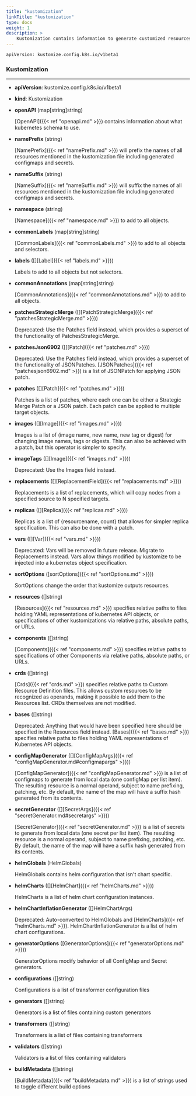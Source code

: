 ```yaml
---
title: "kustomization"
linkTitle: "kustomization"
type: docs
weight: 1
description: >
    Kustomization contains information to generate customized resources.
---
```


`apiVersion: kustomize.config.k8s.io/v1beta1`

### Kustomization

---

* **apiVersion**: kustomize.config.k8s.io/v1beta1
* **kind**: Kustomization
* **openAPI** (map[string]string)

	[OpenAPI]({{< ref "openapi.md" >}}) contains information about what kubernetes schema to use.

* **namePrefix** (string)

	[NamePrefix]({{< ref "namePrefix.md" >}}) will prefix the names of all resources mentioned in the kustomization file including generated configmaps and secrets.

* **nameSuffix** (string)

	[NameSuffix]({{< ref "nameSuffix.md" >}}) will suffix the names of all resources mentioned in the kustomization file including generated configmaps and secrets.

* **namespace** (string)

	[Namespace]({{< ref "namespace.md" >}}) to add to all objects.

* **commonLabels** (map[string]string)

	[CommonLabels]({{< ref "commonLabels.md" >}}) to add to all objects and selectors.

* **labels** ([][Label]({{< ref "labels.md" >}}))

	Labels to add to all objects but not selectors.

* **commonAnnotations** (map[string]string)

	[CommonAnnotations]({{< ref "commonAnnotations.md" >}}) to add to all objects.

* **patchesStrategicMerge** ([][PatchStrategicMerge]({{< ref "patchesStrategicMerge.md" >}}))

	Deprecated: Use the Patches field instead, which provides a superset of the functionality of PatchesStrategicMerge.

* **patchesJson6902** ([][Patch]({{< ref "patches.md" >}}))

	Deprecated: Use the Patches field instead, which provides a superset of the functionality of JSONPatches. [JSONPatches]({{< ref "patchesjson6902.md" >}}) is a list of JSONPatch for applying JSON patch.

* **patches** ([][Patch]({{< ref "patches.md" >}}))

	Patches is a list of patches, where each one can be either a Strategic Merge Patch or a JSON patch. Each patch can be applied to multiple target objects.

* **images** ([][Image]({{< ref "images.md" >}}))

	Images is a list of (image name, new name, new tag or digest) for changing image names, tags or digests. This can also be achieved with a patch, but this operator is simpler to specify.

* **imageTags** ([][Image]({{< ref "images.md" >}}))

	Deprecated: Use the Images field instead.

* **replacements** ([][ReplacementField]({{< ref "replacements.md" >}}))

	Replacements is a list of replacements, which will copy nodes from a specified source to N specified targets.

* **replicas** ([][Replica]({{< ref "replicas.md" >}}))

	Replicas is a list of {resourcename, count} that allows for simpler replica specification. This can also be done with a patch.

* **vars** ([][Var]({{< ref "vars.md" >}}))

	Deprecated: Vars will be removed in future release. Migrate to Replacements instead. Vars allow things modified by kustomize to be injected into a kubernetes object specification.

* **sortOptions** ([sortOptions]({{< ref "sortOptions.md" >}}))

	SortOptions change the order that kustomize outputs resources.

* **resources** ([]string)

	[Resources]({{< ref "resources.md" >}}) specifies relative paths to files holding YAML representations of kubernetes API objects, or specifications of other kustomizations via relative paths, absolute paths, or URLs.

* **components** ([]string)

	[Components]({{< ref "components.md" >}}) specifies relative paths to specifications of other Components via relative paths, absolute paths, or URLs.

* **crds** ([]string)

	[Crds]({{< ref "crds.md" >}}) specifies relative paths to Custom Resource Definition files. This allows custom resources to be recognized as operands, making it possible to add them to the Resources list. CRDs themselves are not modified.

* **bases** ([]string)

	Deprecated: Anything that would have been specified here should be specified in the Resources field instead. [Bases]({{< ref "bases.md" >}}) specifies relative paths to files holding YAML representations of Kubernetes API objects.

* **configMapGenerator** ([][ConfigMapArgs]({{< ref "configMapGenerator.md#configmapargs" >}}))

	[ConfigMapGenerator]({{< ref "configMapGenerator.md" >}}) is a list of configmaps to generate from local data (one configMap per list item). The resulting resource is a normal operand, subject to name prefixing, patching, etc.  By default, the name of the map will have a suffix hash generated from its contents.

* **secretGenerator** ([][SecretArgs]({{< ref "secretGenerator.md#secretargs" >}}))

	[SecretGenerator]({{< ref "secretGenerator.md" >}}) is a list of secrets to generate from local data (one secret per list item). The resulting resource is a normal operand, subject to name prefixing, patching, etc.  By default, the name of the map will have a suffix hash generated from its contents.

* **helmGlobals** (HelmGlobals)

	HelmGlobals contains helm configuration that isn't chart specific.

* **helmCharts** ([][HelmChart]({{< ref "helmCharts.md" >}}))

	HelmCharts is a list of helm chart configuration instances.

* **helmChartInflationGenerator** ([]HelmChartArgs)

	Deprecated: Auto-converted to HelmGlobals and [HelmCharts]({{< ref "helmCharts.md" >}}). HelmChartInflationGenerator is a list of helm chart configurations.

* **generatorOptions** ([GeneratorOptions]({{< ref "generatorOptions.md" >}}))

	GeneratorOptions modify behavior of all ConfigMap and Secret generators.

* **configurations** ([]string)

	Configurations is a list of transformer configuration files

* **generators** ([]string)

	Generators is a list of files containing custom generators

* **transformers** ([]string)

	Transformers is a list of files containing transformers

* **validators** ([]string)

	Validators is a list of files containing validators

* **buildMetadata** ([]string)

	[BuildMetadata]({{< ref "buildMetadata.md" >}}) is a list of strings used to toggle different build options
